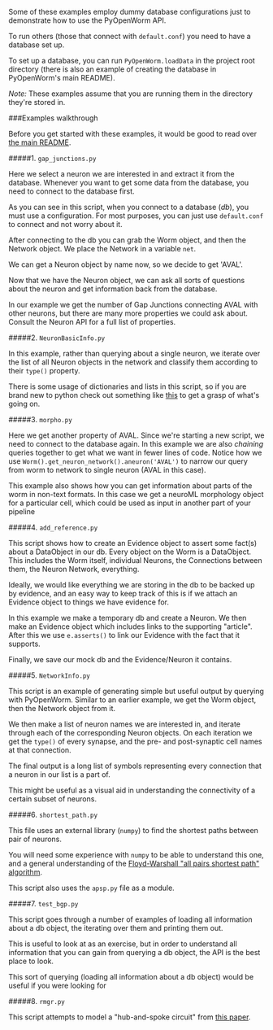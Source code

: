 Some of these examples employ dummy database configurations just to demonstrate how to use the PyOpenWorm API.

To run others (those that connect with `default.conf`) you need to have a database set up.

To set up a database, you can run `PyOpenWorm.loadData` in the project root directory (there is also an example of creating the database in PyOpenWorm's main README).

*Note:* These examples assume that you are running them in the directory they're stored in.

###Examples walkthrough

Before you get started with these examples, it would be good to read over [the main README](../README.md).

#####1. `gap_junctions.py`

Here we select a neuron we are interested in and extract it from the database.
Whenever you want to get some data from the database, you need to connect to the database first.

As you can see in this script, when you connect to a database (*db*), you must use a configuration. For most purposes, you can just use `default.conf` to connect and not worry about it.

After connecting to the db you can grab the Worm object, and then the Network object. We place the Network in a variable `net`.

We can get a Neuron object by name now, so we decide to get 'AVAL'.

Now that we have the Neuron object, we can ask all sorts of questions about the neuron and get information back from the database.

In our example we get the number of Gap Junctions connecting AVAL with other neurons, but there are many more properties we could ask about.
Consult the Neuron API for a full list of properties.

#####2. `NeuronBasicInfo.py`

In this example, rather than querying about a single neuron, we iterate over the list of all Neuron objects in the network and classify them according to their `type()` property.

There is some usage of dictionaries and lists in this script, so if you are brand new to python check out something like [this](http://www.sthurlow.com/python/lesson06/) to get a grasp of what's going on.

#####3. `morpho.py`

Here we get another property of AVAL. Since we're starting a new script, we need to connect to the database again. 
In this example we are also *chaining* queries together to get what we want in fewer lines of code. 
Notice how we use `Worm().get_neuron_network().aneuron('AVAL')` to narrow our query from worm to network to single neuron (AVAL in this case).

This example also shows how you can get information about parts of the worm in non-text formats. In this case we get a neuroML morphology object for a particular cell, which could be used as input in another part of your pipeline

#####4. `add_reference.py`

This script shows how to create an Evidence object to assert some fact(s) about a DataObject in our db.
Every object on the Worm is a DataObject. This includes the Worm itself, individual Neurons, the Connections between them, the Neuron Network, everything.

Ideally, we would like everything we are storing in the db to be backed up by evidence, and an easy way to keep track of this is if we attach an Evidence object to things we have evidence for. 

In this example we make a temporary db and create a Neuron. We then make an Evidence object which includes links to the supporting "article". After this we use `e.asserts()` to link our Evidence with the fact that it supports.

Finally, we save our mock db and the Evidence/Neuron it contains.

#####5. `NetworkInfo.py`

This script is an example of generating simple but useful output by querying with PyOpenWorm.
Similar to an earlier example, we get the Worm object, then the Network object from it.

We then make a list of neuron names we are interested in, and iterate through each of the corresponding Neuron objects.
On each iteration we get the `type()` of every synapse, and the pre- and post-synaptic cell names at that connection.

The final output is a long list of symbols representing every connection that a neuron in our list is a part of.

This might be useful as a visual aid in understanding the connectivity of a certain subset of neurons.

#####6. `shortest_path.py`

This file uses an external library (`numpy`) to find the shortest paths between pair of neurons.

You will need some experience with `numpy` to be able to understand this one, and a general understanding of the [Floyd-Warshall "all pairs shortest path" algorithm](http://en.wikipedia.org/wiki/Floyd%E2%80%93Warshall_algorithm).

This script also uses the `apsp.py` file as a module.

#####7. `test_bgp.py`

This script goes through a number of examples of loading all information about a db object, the iterating over them and printing them out.

This is useful to look at as an exercise, but in order to understand all information that you can gain from querying a db object, the API is the best place to look.

This sort of querying (loading all information about a db object) would be useful if you were looking for 

#####8. `rmgr.py`

This script attempts to model a "hub-and-spoke circuit" from [this paper](http://www.ncbi.nlm.nih.gov/pmc/articles/PMC2760495/).
